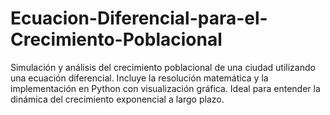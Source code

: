 # Ecuacion-Diferencial-para-el-Crecimiento-Poblacional
Simulación y análisis del crecimiento poblacional de una ciudad utilizando una ecuación diferencial. Incluye la resolución matemática y la implementación en Python con visualización gráfica. Ideal para entender la dinámica del crecimiento exponencial a largo plazo.
